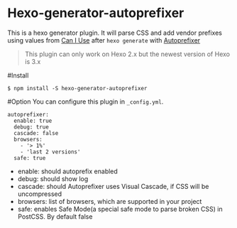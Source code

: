Hexo-generator-autoprefixer
===========================

This is a hexo generator plugin. It will parse CSS and add vendor prefixes using values from [Can I Use](http://caniuse.com) after `hexo generate` with [Autoprefixer](https://www.npmjs.org/package/autoprefixer-core)


> This plugin can only work on Hexo 2.x but the newest version of Hexo is 3.x

#Install
```
$ npm install -S hexo-generator-autoprefixer
```

#Option
You can configure this plugin in `_config.yml`.

```
autoprefixer:
  enable: true
  debug: true
  cascade: false
  browsers:
    - '> 1%'
    - 'last 2 versions'
  safe: true
```

* enable: should autoprefix enabled
* debug: should show log
* cascade: should Autoprefixer uses Visual Cascade, if CSS will be uncompressed
* browsers: list of browsers, which are supported in your project
* safe: enables Safe Mode(a special safe mode to parse broken CSS) in PostCSS. By default false
